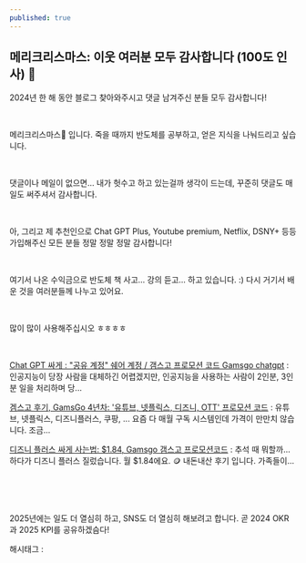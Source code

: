 ```yaml
---
published: true
---
```

## 메리크리스마스: 이웃 여러분 모두 감사합니다 (100도 인사) 🙇

2024년 한 해 동안 블로그 찾아와주시고 댓글 남겨주신 분들 모두 감사합니다!

​

메리크리스마스🎄 입니다. 죽을 때까지 반도체를 공부하고, 얻은 지식을 나눠드리고 싶습니다.

​

댓글이나 메일이 없으면… 내가 헛수고 하고 있는걸까 생각이 드는데, 꾸준히 댓글도 매일도 써주셔서 감사합니다.

​

아, 그리고 제 추천인으로 Chat GPT Plus, Youtube premium, Netflix, DSNY+ 등등 가입해주신 모든 분들 정말 정말 정말 감사합니다!

​

여기서 나온 수익금으로 반도체 책 사고... 강의 듣고... 하고 있습니다. :) 다시 거기서 배운 것을 여러분들께 나누고 있어요.

​

많이 많이 사용해주십시오 ㅎㅎㅎㅎ 

​

[Chat GPT 싸게 : "공유 계정" 쉐어 계정 / 갬스고 프로모션 코드 Gamsgo chatgpt](https://blog.naver.com/gc_na/223656361312?trackingCode=blog_bloghome_searchlist) : 인공지능이 당장 사람을 대체하긴 어렵겠지만, 인공지능을 사용하는 사람이 2인분, 3인분 일을 처리하며 당...

[겜스고 후기, GamsGo 4년차: '유튜브, 넷플릭스, 디즈니, OTT' 프로모션 코드](https://blog.naver.com/gc_na?Redirect=Log&logNo=223572688049&from=postView&trackingCode=blog_bloghome_searchlist) : 유튜브, 넷플릭스, 디즈니플러스, 쿠팡, ... 요즘 다 매월 구독 시스템인데 가격이 만만치 않습니다. 조금...

[디즈니 플러스 싸게 사는법: $1.84, Gamsgo 갬스고 프로모션코드](https://blog.naver.com/gc_na/223585044735?trackingCode=blog_bloghome_searchlist) : 추석 때 뭐할까… 하다가 디즈니 플러스 질렀습니다. 월 $1.84에요. 🪙 내돈내산 후기 입니다. 가족들이...

​

​

2025년에는 일도 더 열심히 하고, SNS도 더 열심히 해보려고 합니다. 곧 2024 OKR 과 2025 KPI를 공유하겠슴다!

 해시태그 : 